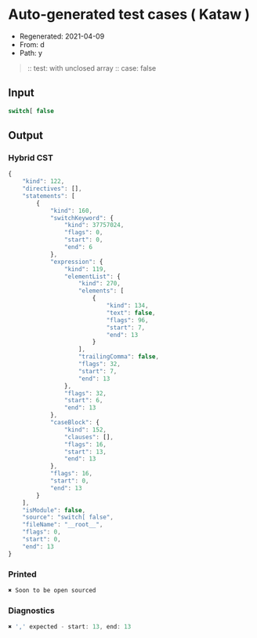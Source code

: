 # Auto-generated test cases ( Kataw )
- Regenerated: 2021-04-09
- From: d
- Path: y
> :: test: with unclosed array
> :: case: false
## Input

`````js
switch[ false
`````

## Output

### Hybrid CST

```javascript
{
    "kind": 122,
    "directives": [],
    "statements": [
        {
            "kind": 160,
            "switchKeyword": {
                "kind": 37757024,
                "flags": 0,
                "start": 0,
                "end": 6
            },
            "expression": {
                "kind": 119,
                "elementList": {
                    "kind": 270,
                    "elements": [
                        {
                            "kind": 134,
                            "text": false,
                            "flags": 96,
                            "start": 7,
                            "end": 13
                        }
                    ],
                    "trailingComma": false,
                    "flags": 32,
                    "start": 7,
                    "end": 13
                },
                "flags": 32,
                "start": 6,
                "end": 13
            },
            "caseBlock": {
                "kind": 152,
                "clauses": [],
                "flags": 16,
                "start": 13,
                "end": 13
            },
            "flags": 16,
            "start": 0,
            "end": 13
        }
    ],
    "isModule": false,
    "source": "switch[ false",
    "fileName": "__root__",
    "flags": 0,
    "start": 0,
    "end": 13
}
```

### Printed

```javascript
✖ Soon to be open sourced
```

### Diagnostics

```javascript
✖ ',' expected - start: 13, end: 13

```

